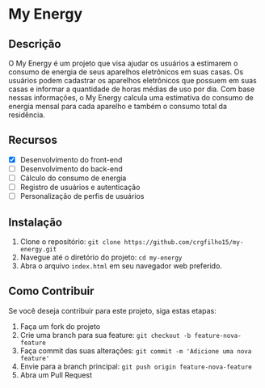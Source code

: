# My Energy

## Descrição

O My Energy é um projeto que visa ajudar os usuários a estimarem o consumo de energia de seus aparelhos eletrônicos em suas casas. Os usuários podem cadastrar os aparelhos eletrônicos que possuem em suas casas e informar a quantidade de horas médias de uso por dia. Com base nessas informações, o My Energy calcula uma estimativa do consumo de energia mensal para cada aparelho e também o consumo total da residência.

## Recursos

- [x] Desenvolvimento do front-end
- [ ] Desenvolvimento do back-end
- [ ] Cálculo do consumo de energia
- [ ] Registro de usuários e autenticação
- [ ] Personalização de perfis de usuários

## Instalação

1. Clone o repositório: `git clone https://github.com/crgfilho15/my-energy.git`
2. Navegue até o diretório do projeto: `cd my-energy`
3. Abra o arquivo `index.html` em seu navegador web preferido.

## Como Contribuir

Se você deseja contribuir para este projeto, siga estas etapas:

1. Faça um fork do projeto
2. Crie uma branch para sua feature: `git checkout -b feature-nova-feature`
3. Faça commit das suas alterações: `git commit -m 'Adicione uma nova feature'`
4. Envie para a branch principal: `git push origin feature-nova-feature`
5. Abra um Pull Request
